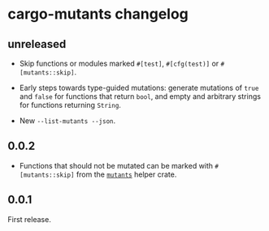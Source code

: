 # cargo-mutants changelog

## unreleased

* Skip functions or modules marked `#[test]`, `#[cfg(test)]` or
  `#[mutants::skip]`.

* Early steps towards type-guided mutations: generate mutations of `true`
  and `false` for functions that return `bool`, and empty and arbitrary strings
  for functions returning `String`.

* New `--list-mutants --json`.

## 0.0.2

* Functions that should not be mutated can be marked with `#[mutants::skip]`
  from the [`mutants`](https://crates.io/crates/mutants) helper crate.

## 0.0.1
 
First release.
